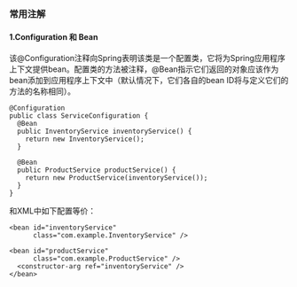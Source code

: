 ### 常用注解

#### 1.Configuration 和 Bean

该@Configuration注释向Spring表明该类是一个配置类，它将为Spring应用程序上下文提供bean。配置类的方法被注释，@Bean指示它们返回的对象应该作为bean添加到应用程序上下文中（默认情况下，它们各自的bean ID将与定义它们的方法的名称相同）。

```
@Configuration
public class ServiceConfiguration {
  @Bean
  public InventoryService inventoryService() {
    return new InventoryService();
  }

  @Bean
  public ProductService productService() {
    return new ProductService(inventoryService());
  }
}
```
和XML中如下配置等价：
```
<bean id="inventoryService"
      class="com.example.InventoryService" />

<bean id="productService"
      class="com.example.ProductService" />
  <constructor-arg ref="inventoryService" />
</bean>
```
